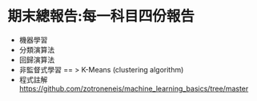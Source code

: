 # 期末總報告:每一科目四份報告
- 機器學習
- 分類演算法
- 回歸演算法
- 非監督式學習 == > K-Means (clustering algorithm)
- 程式註解 https://github.com/zotroneneis/machine_learning_basics/tree/master
